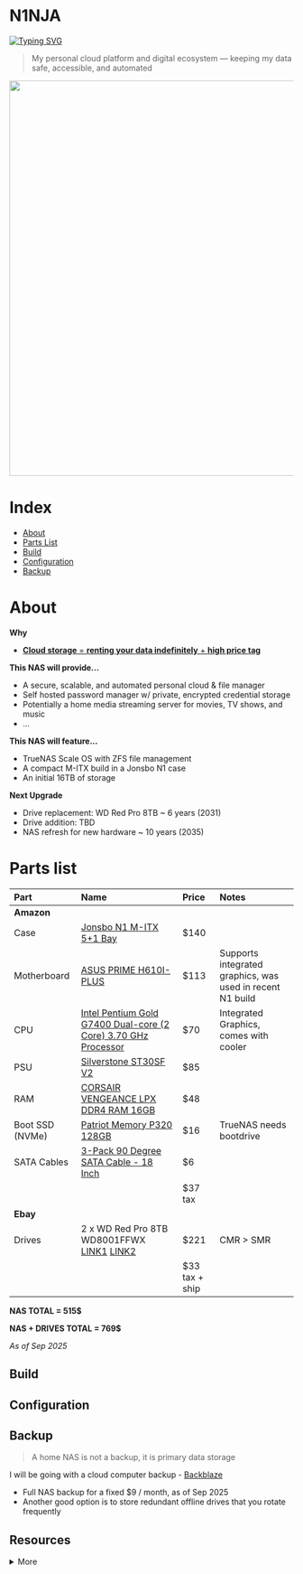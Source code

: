 # N1NJA

[![Typing SVG](https://readme-typing-svg.demolab.com?font=Montserrat&duration=2000&vCenter=true&pause=500&random=true&width=435&height=30&lines=Private+Cloud;Securely+Backed+Up;Always+Accessible;Fully+Automated;Built+to+Scale;Self+Hosted;Your+Data+Your+Control;Future+Proof)](https://git.io/typing-svg)
> My personal cloud platform and digital ecosystem — keeping my data safe, accessible, and automated

<div
<div>
<!--   <img src="./assets/n3case.webp" width="350">
  <img src="./assets/n3case2.webp" width="350"> -->
</div>
<img src="./assets/p1cmgfrbquj51.jpg" width="700">
</div>

# Index
- [About](#about)
- [Parts List](#parts-list)
- [Build](#build)
- [Configuration](#configuration)
- [Backup](#backup)

# About
**Why**
- [**Cloud storage** = **renting your data indefinitely** + **high price tag**](https://www.google.com/aclk?sa=L&ai=DChsSEwjd8rWKtsOPAxWzM0QIHaI0EUMYACICCAEQABoCZHo&ae=2&co=1&ase=2&gclid=CjwKCAjwlOrFBhBaEiwAw4bYDVFJtEVmHAiWWus9C_fR6T9uFj8nsmqRqwuAlSRycUebBu9VIe9daxoCo-wQAvD_BwE&cid=CAASJeRoM32ydEo4Mj6KEJXtGzYshves0OKPl_nKTWlpffLx7Kn6RNc&cce=2&category=acrcp_v1_71&sig=AOD64_38ICUXGpzQKsSPhOBgZoR0--2NYw&q&nis=4&adurl&ved=2ahUKEwjV5LCKtsOPAxXfOkQIHXtSJNYQ0Qx6BAgLEAE)

**This NAS will provide...**
- A secure, scalable, and automated personal cloud & file manager
- Self hosted password manager w/ private, encrypted credential storage
- Potentially a home media streaming server for movies, TV shows, and music
- ...

**This NAS will feature...**
- TrueNAS Scale OS with ZFS file management
- A compact M-ITX build in a Jonsbo N1 case
- An initial 16TB of storage

**Next Upgrade**
- Drive replacement: WD Red Pro 8TB ~ 6 years (2031)
- Drive addition: TBD
- NAS refresh for new hardware ~ 10 years (2035)

# Parts list
| Part | Name | Price | Notes |
|:-|:-|:-| :-|
| **Amazon** | | |
| Case | [Jonsbo N1 M-ITX 5+1 Bay](https://www.amazon.com/N1-Mini-ITX-Chassis-Computer-Aluminum/dp/B09WZLHCZG/ref=sr_1_1?crid=1R63EVHLS8ZVR&dib=eyJ2IjoiMSJ9.dmREshv_ch7Utyy-wcbWzWdzcbt1d2cu1GqfLu1j048Lhj76tSJskcfPepIbbd08uW2xfDpyjIJMFigzJR-l5qK-HwAwLgPl2e3UXonzjvuhHlbhbm_eOz6WwX3nCoL4AlevKL4Hy0A82TcN75_TbSfjxcrlvLtPOYED0Xya5nwa2DWxFeltDEdb2dV_o-oU7QMopMka3s1-9BCTFIfucmT_mv9plnXFVhwf5swQFpw.MoLw4Rza8C_jrlpTGynqiAZZvdcHmg67m6tx2JpBJnQ&dib_tag=se&keywords=jonsbo+n1&qid=1757801428&sprefix=jonsbo+n1%2Caps%2C184&sr=8-1) | $140 | |
| Motherboard | [ASUS PRIME H610I-PLUS](https://www.amazon.com/ASUS-PRIME-H610I-PLUS-Motherboard-Mono-out/dp/B09XJQTQN1/ref=sr_1_1?crid=39LFB6UCM3GCK&dib=eyJ2IjoiMSJ9.j5Yw_YU_zxnkaY91q09RsHWbfm3Dc-OPQGDl6mrRyl_JdVGAwkv2iUwS6dwA3FquI-C9iFzxonZY4tLWnU1sCE2tbEmq15Ns-1hla7ofxlwtAc584sTed-xa09f0VD95MZ9pJVmPCRZnbf_y400H3GVYSbV65BRfHH-KWxyIbfciQDOiBUDopUSTR6ncrNVtL217hJsHatmIG1v4xa8kE_zFAnpq9O_uaoUClqV2Yxc.lmpkfZYz1GM-BCjJaZDZRUe11p3htWNurU-Bs4gRydc&dib_tag=se&keywords=ASUS+PRIME+H610I-PLUS+4+SATA&qid=1757113365&sprefix=asus+prime+h610i-plus+4+sata%2Caps%2C258&sr=8-1&ufe=app_do%3Aamzn1.fos.9fe8cbfa-bf43-43d1-a707-3f4e65a4b666) | $113 | Supports integrated graphics, was used in recent N1 build |
| CPU | [Intel Pentium Gold G7400 Dual-core (2 Core) 3.70 GHz Processor](https://www.amazon.com/Intel-Pentium-G7400-Dual-core-Processor/dp/B09Q87W31F/ref=sr_1_1?crid=3N4X3DQUF7F0C&dib=eyJ2IjoiMSJ9.f9SG6SfxVabSpig4qdOcvIjYie7Sy6EFQL1wkzUeDHH5p5hGUxIOQMckYDv3axE8M8ceO4kuWY7hHFymTxXpqSMY_AlKGP92VWGduW859Gjh5OCEz2P1WbliZPv9CD3EUBMThxFzaXHjMP_Hz-Y2PAB8zLwuUXjF-DANtvWM46Fo7g2AAm4wsx-_uUB_lIrP6kLyRZF2oWWCT1yu11haesowswWSqRrZhDlfKjtsWnw.ZkQPUCqtPAgtxkVgQumSex8IBb6v_0s9lq1hrQ6RkFw&dib_tag=se&keywords=Intel+Pentium+Gold+G7400+Dual-core+%282+Core%29+3.70+GHz+Processor+-+Retail+Pack&qid=1757183782&sprefix=intel+pentium+gold+g7400+dual-core+2+core+3.70+ghz+processor+-+retail+pack%2Caps%2C202&sr=8-1) | $70 | Integrated Graphics, comes with cooler |
| PSU | [Silverstone ST30SF V2](https://www.amazon.com/SilverStone-Technology-Factor-Bronze-ST30SF-V2-USA/dp/B07WM92Y4T/ref=sr_1_1?crid=1WPJEHYLYS1G4&dib=eyJ2IjoiMSJ9.VFgvDPRfuKDKCIRoSw_7eIU9uQgc5627dAD6TPHOLAS-4FMeSckLxvbDW_oCOjX-eNYRz-xJBZEAJqCGb5ozUvuLzBOxCGgN-e8IP4INs_feYTFmTpzk8I_JHjlpgVUHuudeoGOpnUW4P6u-wJB-m1PbmhqF-Yr9TNyQEJd6S-jFpx-0TlYqAZptK3wgkHxWyEVK28-KSCoSpS8GDU1rz6nhgVfTKoTcGdI4uEzF7GI.XquHhXNeoGobmuUla0lkO789cqii8gOiSqN97E_pJj8&dib_tag=se&keywords=SilverStone%2BST30SF-V2%2B300%2BW%2BSFX%2B(80%2BPLUS%2BBronze)&qid=1757112835&sprefix=fsp%2B550w%2Bsfx%2Bdagger%2Bpro%2Caps%2C361&sr=8-1&th=1) | $85 | |
| RAM | [CORSAIR VENGEANCE LPX DDR4 RAM 16GB](https://www.amazon.com/Corsair-VENGEANCE-3200MHz-Compatible-Computer/dp/B07RS1G6XW/ref=sr_1_2?crid=2CM7ENCFBYJK9&dib=eyJ2IjoiMSJ9.r1s1DniWVhlIH3HskYkjTaqH5po_p3BXDUHGO-2i_tduc8r5oqUrBmGJC059ZYvruoy5qR7zhiilht-ucMg5TKLT-JbMmmxGF8niXOOKaupYGMl9ZhGlQQ7FAgg_PJPW8TWbF9EEEJP06_rpmZiIW5I7fF38gIW9pa2rvYN8W2xN0uGt9bGc-gczxby5UL19nX7GOYoZiEIowKXWNwkYZgl2MWzy6jn1cyJAMBb5YLA.X_N4GfgtiovvUFdPnNWs9LsJMRRWKBb4TWwTIiYGUg0&dib_tag=se&keywords=Corsair+Vengeance+LPX+DDR4-3200&qid=1757116381&sprefix=corsair+vengeance+lpx+ddr4-3200%2Caps%2C282&sr=8-2) | $48 | |
| Boot SSD (NVMe) | [Patriot Memory P320 128GB](https://www.amazon.com/Patriot-P320-128GB-Internal-SSD/dp/B0D4RD18YV/ref=sr_1_5?crid=30SJVP6YUOR0A&dib=eyJ2IjoiMSJ9.AuUdwiEvQjxl6-O8arMSRacmYP7Epn806LGyiSjFukJgfQUERhsVN4_Gdhsp3klDYhOKq1008zC_Cvzyz3qAYbswYte14GiLjX4-Bkk6E3Yef9vE37FoJylB5Nab5McxiFoJ-wcq5Lhw_w2QoSeYmEusbpuElEDBgzXtkxfXf-f_ecav4KwL2M0X1DJzsg4YA2lcIGdlB0voP0UUEi-TKVF1kq2_SbXuzxc0OvocEfU.wNcctVda978FTY9JJpOIJ5is31RWr1gUgZ0Q5OrZBgE&dib_tag=se&keywords=nvme%2Bssd&qid=1757120200&sprefix=nvme%2Bssd%2Caps%2C234&sr=8-5&th=1) | $16 | TrueNAS needs bootdrive |
| SATA Cables | [3-Pack 90 Degree SATA Cable - 18 Inch](https://www.amazon.com/Cable-Matters-3-Pack-Degree-Right/dp/B018Y2LEBE/ref=sr_1_2_sspa?dib=eyJ2IjoiMSJ9.yBTbe_B6Fd3gQobKzqSSzYafsi24jGyzSP_yihGMzXbSJ1HoQoXeV-bioZjY1Zzu0C8qQPM6yP8LBGYpRnV2CUut62rUAbxSRYhuLHBfEEyxqrzonKO8EZ2DqPQrEq38230MRTkfcBKBz1yNCzYQniXH_Ef876XWUxK3cJuFW0L2mPDqVUQ6ZX5wb8PSEgQYSxnSSk2HY9aid5YumoWgstxLvGx_UH4XYC0rrWQQBbU.xd8c23i_dHl9w3pjJZL9KVra5CZc4s111Ld_dQFD8ko&dib_tag=se&keywords=cable%2Bmatters%2Bsata%2B6gbps%2B18%2Binch&qid=1757139177&sr=8-2-spons&utm_source=chatgpt.com&sp_csd=d2lkZ2V0TmFtZT1zcF9hdGY&th=1) | $6 | |
| | | $37 tax | |
| **Ebay** | | | |
| Drives | 2 x WD Red Pro 8TB WD8001FFWX [LINK1](https://www.ebay.com/itm/267217302405) [LINK2](https://www.ebay.com/itm/286707247051) | $221 | CMR > SMR |
| | |$33 tax + ship  | |

**NAS TOTAL = 515$**

**NAS + DRIVES TOTAL =  769$**

_As of Sep 2025_

## Build
<!-- <p>Install the controller / OLED bases, reset button, trrs jack, controller, and oled.</p> -->
<!-- <p>For the controller use the gold pins and for the OLED use 0.5mm copper wire</p> -->
<!-- <img src="./assets/topcomponents.jpg" width="300" /> -->

## Configuration

## Backup
> A home NAS is not a backup, it is primary data storage

I will be going with a cloud computer backup - [Backblaze](https://www.backblaze.com/cloud-backup/personal)
- Full NAS backup for a fixed $9 / month, as of Sep 2025
- Another good option is to store redundant offline drives that you rotate frequently

## Resources
<details>
<summary>More</summary>

- https://github.com/JoeSchmuck/Multi-Report
- https://diskprices.com/

Builds
- [estevez N1 Build](https://www.reddit.com/r/HomeServer/comments/1l32zlv/i_built_a_nas/)

</details>
